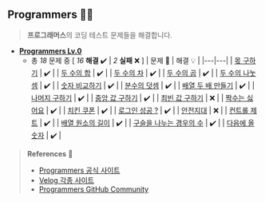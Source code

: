 ## Programmers 👨‍💻

> **프로그래머스**의 코딩 테스트 문제들을 해결합니다.

+ <a href="https://github.com/DevJaepaL/Algorithms/tree/main/Programmers/src/Programmers_Lv0">**Programmers Lv.0**</a>
  + 총 *18* 문제 중 [ *16* **해결**  ✔️ | *2* **실패** ❌ ]
    | 문제 📜 | 해결 💡 |
    |---|---|
    | [몫 구하기](https://github.com/DevJaepaL/Algorithms/blob/main/Programmers/src/Programmers_Lv0/Lv0_Programmers01.java) | ✔️  |
    | [두 수의 합](https://github.com/DevJaepaL/Algorithms/blob/main/Programmers/src/Programmers_Lv0/Lv0_Programmers02.java)  | ✔️  |
    | [두 수의 차](https://github.com/DevJaepaL/Algorithms/blob/main/Programmers/src/Programmers_Lv0/Lv0_Programmers03.java)   | ✔️  |
    | [두 수의 곱](https://github.com/DevJaepaL/Algorithms/blob/main/Programmers/src/Programmers_Lv0/Lv0_Programmers04.java)  | ✔️  |
    | [두 수의 나눗셈](https://github.com/DevJaepaL/Algorithms/blob/main/Programmers/src/Programmers_Lv0/Lv0_Programmers05.java)  | ✔️  |
    | [숫자 비교하기](https://github.com/DevJaepaL/Algorithms/blob/main/Programmers/src/Programmers_Lv0/Lv0_Programmers06.java)  | ✔️  |
    | [분수의 덧셈](https://github.com/DevJaepaL/Algorithms/blob/main/Programmers/src/Programmers_Lv0/Lv0_Programmers07.java)  | ✔️  |
    | [배열 두 배 만들기](https://github.com/DevJaepaL/Algorithms/blob/main/Programmers/src/Programmers_Lv0/Lv0_Programmers08.java)  | ✔️  |
    | [나머지 구하기](https://github.com/DevJaepaL/Algorithms/blob/main/Programmers/src/Programmers_Lv0/Lv0_Programmers09.java)  | ✔️  |
    | [중앙 값 구하기](https://github.com/DevJaepaL/Algorithms/blob/main/Programmers/src/Programmers_Lv0/Lv0_Programmers10.java)  | ✔️  |
    | [최빈 값 구하기](https://github.com/DevJaepaL/Algorithms/blob/main/Programmers/src/Programmers_Lv0/Lv0_Programmers11.java)  | ❌  |
    | [짝수는 싫어요](https://github.com/DevJaepaL/Algorithms/blob/main/Programmers/src/Programmers_Lv0/Lv0_Programmers12.java)  | ✔️  |
    | [치킨 쿠폰](https://github.com/DevJaepaL/Algorithms/blob/main/Programmers/src/Programmers_Lv0/Lv0_Programmers13.java)  | ✔️  |
    | [로그인 성공 ?](https://github.com/DevJaepaL/Algorithms/blob/main/Programmers/src/Programmers_Lv0/Lv0_Programmers14.java)  | ✔️  |
    | [안전지대](https://github.com/DevJaepaL/Algorithms/blob/main/Programmers/src/Programmers_Lv0/Lv0_SafeArea.java)  | ❌  |
    | [컨트롤 제트](https://github.com/DevJaepaL/Algorithms/blob/main/Programmers/src/Programmers_Lv0/Lv0_ControlZ.java)  | ✔️  |
    | [배열 원소의 길이](https://school.programmers.co.kr/learn/courses/30/lessons/120854)  | ✔️  |
    | [구슬을 나누는 경우의 수](https://github.com/DevJaepaL/Algorithms/blob/main/Programmers/src/Programmers_Lv0/Lv0_BallsFactorial.java)  | ✔️  |
    | [다음에 올 숫자](https://github.com/DevJaepaL/Algorithms/blob/main/Programmers/src/Programmers_Lv0/Lv0_Arithmetic.java)  | ✔️  |

> **References** 🤝
> + <a href="https://programmers.co.kr/">Programmers 공식 사이트</a>
> + <a href="https://velog.io">Velog 각종 사이트</a>
> + [Programmers GitHub Community](https://github.com/codeisneverodd/programmers-coding-test)
